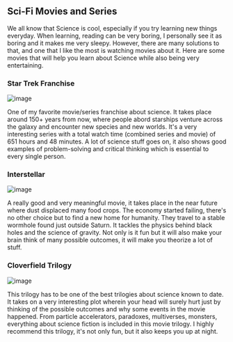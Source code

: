 ## Sci-Fi Movies and Series
  We all know that Science is cool, especially if you try learning new things everyday. When learning, reading can be very boring, I personally see it as boring and it makes me very sleepy. However, there are many solutions to that, and one that I like the most is watching movies about it. Here are some movies that will help you learn about Science while also being very entertaining.
  
### Star Trek Franchise
  ![image](https://user-images.githubusercontent.com/103241776/167341890-60fa74f8-38f5-4077-88f3-9d0023922874.png)
  
  One of my favorite movie/series franchise about science. It takes place around 150+ years from now, where people abord starships venture across the galaxy and encounter new species and new worlds. It's a very interesting series with a total watch time (combined series and movie) of 651 hours and 48 minutes. A lot of science stuff goes on, it also shows good examples of problem-solving and critical thinking which is essential to every single person.
  
### Interstellar
  ![image](https://user-images.githubusercontent.com/103241776/167344994-37741130-daab-4242-97b9-eec2d052d778.png)
  
  A really good and very meaningful movie, it takes place in the near future where dust displaced many food crops. The economy started failing, there's no other choice but to find a new home for humanity. They travel to a stable wormhole found just outside Saturn. It tackles the physics behind black holes and the science of gravity. Not only is it fun but it will also make your brain think of many possible outcomes, it will make you theorize a lot of stuff.
  
 ### Cloverfield Trilogy
   ![image](https://user-images.githubusercontent.com/103241776/167345562-b6c358e1-4096-480e-a11c-fa76281d57c0.png)
   
   This trilogy has to be one of the best trilogies about science known to date. It takes on a very interesting plot wherein your head will surely hurt just by thinking of the possible outcomes and why some events in the movie happened. From particle accelerators, paradoxes, multiverses, monsters, everything about science fiction is included in this movie trilogy. I highly recommend this trilogy, it's not only fun, but it also keeps you up at night. 
